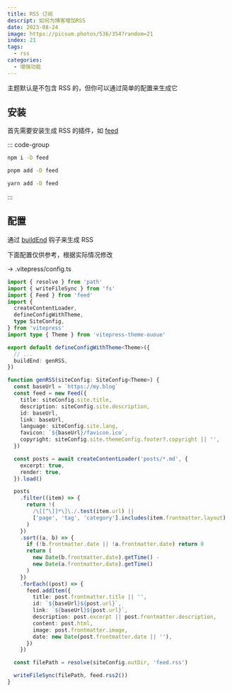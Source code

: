 ```yaml
---
title: RSS 订阅
descript: 如何为博客增加RSS
date: 2023-08-24
image: https://picsum.photos/536/354?random=21
index: 21
tags:
  - rss
categories:
  - 增强功能
---
```


主题默认是不包含 RSS 的，但你可以通过简单的配置来生成它

<!-- more -->

## 安装

首先需要安装生成 RSS 的插件，如 [feed](https://github.com/ekalinin/sitemap.js#readme)

::: code-group

```sh [npm]
npm i -D feed
```

```sh [pnpm]
pnpm add -D feed
```

```sh [yarn]
yarn add -D feed
```

:::

## 配置

通过 [buildEnd](https://vitepress.dev/reference/site-config#buildend) 钩子来生成 RSS

下面配置仅供参考，根据实际情况修改

-> .vitepress/config.ts

```ts
import { resolve } from 'path'
import { writeFileSync } from 'fs'
import { Feed } from 'feed'
import {
  createContentLoader,
  defineConfigWithTheme,
  type SiteConfig,
} from 'vitepress'
import type { Theme } from 'vitepress-theme-ououe'

export default defineConfigWithTheme<Theme>({
  // ...
  buildEnd: genRSS,
})

function genRSS(siteConfig: SiteConfig<Theme>) {
  const baseUrl = `https://my.blog`
  const feed = new Feed({
    title: siteConfig.site.title,
    description: siteConfig.site.description,
    id: baseUrl,
    link: baseUrl,
    language: siteConfig.site.lang,
    favicon: `${baseUrl}/favicon.ico`,
    copyright: siteConfig.site.themeConfig.footer?.copyright || '',
  })

  const posts = await createContentLoader('posts/*.md', {
    excerpt: true,
    render: true,
  }).load()

  posts
    .filter((item) => {
      return !(
        /\[[^\]]*\]\./.test(item.url) ||
        ['page', 'tag', 'category'].includes(item.frontmatter.layout)
      )
    })
    .sort((a, b) => {
      if (!b.frontmatter.date || !a.frontmatter.date) return 0
      return (
        new Date(b.frontmatter.date).getTime() -
        new Date(a.frontmatter.date).getTime()
      )
    })
    .forEach((post) => {
      feed.addItem({
        title: post.frontmatter.title || '',
        id: `${baseUrl}${post.url}`,
        link: `${baseUrl}${post.url}`,
        description: post.excerpt || post.frontmatter.description,
        content: post.html,
        image: post.frontmatter.image,
        date: new Date(post.frontmatter.date || ''),
      })
    })

  const filePath = resolve(siteConfig.outDir, 'feed.rss')

  writeFileSync(filePath, feed.rss2())
}
```
